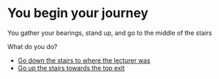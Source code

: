 # **You begin your journey**

You gather your bearings, stand up, and go to the middle of the stairs

What do you do?

- [Go down the stairs to where the lecturer was](0-A.md)
- [Go up the stairs towards the top exit](0-B.md)

